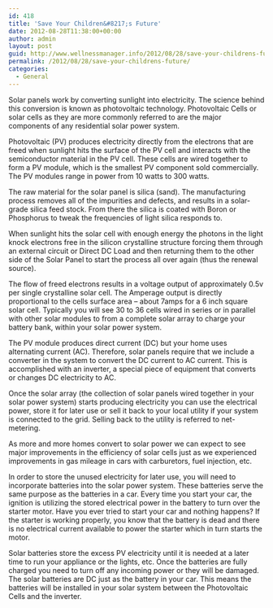 ```yaml
---
id: 418
title: 'Save Your Children&#8217;s Future'
date: 2012-08-28T11:38:00+00:00
author: admin
layout: post
guid: http://www.wellnessmanager.info/2012/08/28/save-your-childrens-future/
permalink: /2012/08/28/save-your-childrens-future/
categories:
  - General
---
```

Solar panels work by converting sunlight into electricity. The science behind this conversion is known as photovoltaic technology. Photovoltaic Cells or solar cells as they are more commonly referred to are the major components of any residential solar power system.

Photovoltaic (PV) produces electricity directly from the electrons that are freed when sunlight hits the surface of the PV cell and interacts with the semiconductor material in the PV cell. These cells are wired together to form a PV module, which is the smallest PV component sold commercially. The PV modules range in power from 10 watts to 300 watts.

The raw material for the solar panel is silica (sand). The manufacturing process removes all of the impurities and defects, and results in a solar-grade silica feed stock. From there the silica is coated with Boron or Phosphorus to tweak the frequencies of light silica responds to.

When sunlight hits the solar cell with enough energy the photons in the light knock electrons free in the silicon crystalline structure forcing them through an external circuit or Direct DC Load and then returning them to the other side of the Solar Panel to start the process all over again (thus the renewal source).

The flow of freed electrons results in a voltage output of approximately 0.5v per single crystalline solar cell. The Amperage output is directly proportional to the cells surface area – about 7amps for a 6 inch square solar cell. Typically you will see 30 to 36 cells wired in series or in parallel with other solar modules to from a complete solar array to charge your battery bank, within your solar power system.

The PV module produces direct current (DC) but your home uses alternating current (AC). Therefore, solar panels require that we include a converter in the system to convert the DC current to AC current. This is accomplished with an inverter, a special piece of equipment that converts or changes DC electricity to AC.

Once the solar array (the collection of solar panels wired together in your solar power system) starts producing electricity you can use the electrical power, store it for later use or sell it back to your local utility if your system is connected to the grid. Selling back to the utility is referred to net-metering.

As more and more homes convert to solar power we can expect to see major improvements in the efficiency of solar cells just as we experienced improvements in gas mileage in cars with carburetors, fuel injection, etc.

In order to store the unused electricity for later use, you will need to incorporate batteries into the solar power system. These batteries serve the same purpose as the batteries in a car. Every time you start your car, the ignition is utilizing the stored electrical power in the battery to turn over the starter motor. Have you ever tried to start your car and nothing happens? If the starter is working properly, you know that the battery is dead and there is no electrical current available to power the starter which in turn starts the motor.

Solar batteries store the excess PV electricity until it is needed at a later time to run your appliance or the lights, etc. Once the batteries are fully charged you need to turn off any incoming power or they will be damaged. The solar batteries are DC just as the battery in your car. This means the batteries will be installed in your solar system between the Photovoltaic Cells and the inverter.